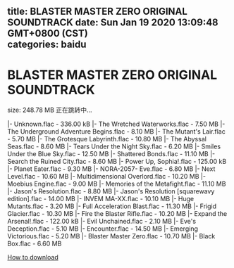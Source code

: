 
title: BLASTER MASTER ZERO ORIGINAL SOUNDTRACK
date: Sun Jan 19 2020 13:09:48 GMT+0800 (CST)    
categories: baidu
---

# BLASTER MASTER ZERO ORIGINAL SOUNDTRACK
size: 248.78 MB
 正在跳转中...
 
|- Unknown.flac - 336.00 kB
|- The Wretched Waterworks.flac - 7.50 MB
|- The Underground Adventure Begins.flac - 8.10 MB
|- The Mutant's Lair.flac - 5.70 MB
|- The Grotesque Labyrinth.flac - 10.80 MB
|- The Abyssal Seas.flac - 8.60 MB
|- Tears Under the Night Sky.flac - 6.20 MB
|- Smiles Under the Blue Sky.flac - 12.50 MB
|- Shattered Bonds.flac - 11.10 MB
|- Search the Ruined City.flac - 8.60 MB
|- Power Up, Sophia!.flac - 125.00 kB
|- Planet Eater.flac - 9.30 MB
|- NORA-2057- Eve.flac - 6.80 MB
|- Next Level.flac - 10.60 MB
|- Multidimensional Overlord.flac - 10.20 MB
|- Moebius Engine.flac - 9.00 MB
|- Memories of the Metafight.flac - 11.10 MB
|- Jason's Resolution.flac - 8.80 MB
|- Jason's Resolution [squarewavy edition].flac - 14.00 MB
|- INVEM MA-XX.flac - 10.10 MB
|- Huge Mutants.flac - 3.20 MB
|- Full Acceleration Blast.flac - 11.30 MB
|- Frigid Glacier.flac - 10.30 MB
|- Fire the Blaster Rifle.flac - 10.20 MB
|- Expand the Arsenal!.flac - 122.00 kB
|- Evil Unchained.flac - 2.10 MB
|- Eve's Deception.flac - 5.10 MB
|- Encounter.flac - 14.50 MB
|- Emerging Victorious.flac - 5.20 MB
|- Blaster Master Zero.flac - 10.70 MB
|- Black Box.flac - 6.60 MB

[How to download](https://bpcam.bemobtrk.com/go/2ceec3aa-1ca2-46d6-b9ff-aaa5c184517c?jno=505)